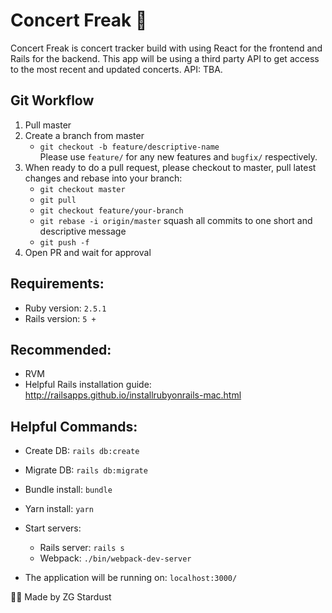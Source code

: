 # Concert Freak :guitar:

Concert Freak is concert tracker build with using React for the frontend and Rails for the backend. This app will be using a third party API to get access to the most recent and updated concerts. API: TBA.

## Git Workflow
  1. Pull master
  2. Create a branch from master
    	- `git checkout -b feature/descriptive-name`   
      Please use `feature/` for any new features and `bugfix/` respectively.
  3. When ready to do a pull request, please checkout to master, pull latest changes and rebase into your branch:
      - `git checkout master`
      - `git pull`
      - `git checkout feature/your-branch`
      - `git rebase -i origin/master` squash all commits to one short and descriptive message
      - `git push -f`
  4. Open PR and wait for approval

## Requirements:
  * Ruby version: `2.5.1`
  * Rails version: `5 +`

## Recommended:
  * RVM
  * Helpful Rails installation guide: http://railsapps.github.io/installrubyonrails-mac.html

## Helpful Commands:

* Create DB: `rails db:create`

* Migrate DB: `rails db:migrate`

* Bundle install: `bundle`

* Yarn install: `yarn`

* Start servers:
  - Rails server: `rails s`
  - Webpack: `./bin/webpack-dev-server`
  
* The application will be running on: `localhost:3000/`


👩‍🎤 Made by ZG Stardust